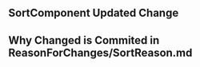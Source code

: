 ## SortComponent Updated Change 
## Why Changed is Commited in ReasonForChanges/SortReason.md 

<!-- import { useState, useCallback } from 'react';
import React from 'react';
import drsvg from '@/assets/icons/dropdown.svg';

type SortOption = {
  label: string;
  value: string;
};

type SortProps = {
  options: SortOption[];
  selectedOption: string | null;
  sortHeader?: string | null;
  onChange: (value: string) => void;
  sortAction?: () => void;
};

const Sort: React.FC<SortProps> = React.memo(({
  options,
  selectedOption,
  sortHeader,
  onChange,
  sortAction,
}: SortProps) => {
  const [isOpen, setIsOpen] = useState(false);

  const toggleDropdown = useCallback(() => {
    setIsOpen((prev) => !prev);
  }, []);

  const handleRadioChange = useCallback((value: string) => {
    onChange(value);
  }, [onChange]);

  return (
    <div className='flex w-full flex-col'>
      <div
        className='flex cursor-pointer items-center justify-between px-6 py-3 hover:bg-gray-600'
        onClick={toggleDropdown}
      >
        <p
          className='font-satoshi text-base'
          style={{ textDecoration: isOpen ? 'underline black' : 'none' }}
        >
          {sortHeader}
        </p>
        <img
          src={drsvg}
          alt='drop-down-icon'
          className={`h-6 w-6 transition-transform ${isOpen ? 'rotate-180' : 'rotate-0'}`}
        />
      </div>

      {isOpen && (
        <ul className='w-full space-y-2 px-6 py-2'>
          {options.map((option) => (
            <li key={option.value} className='flex w-full items-center justify-between space-x-3'>
              <label htmlFor={`sort-${option.value}`} className='cursor-pointer text-sm'>
                {option.label}
              </label>
              <input
                type='radio'
                id={`sort-${option.value}`}
                name='sort'
                checked={selectedOption === option.value}
                onChange={() => handleRadioChange(option.value)}
                onClick={(e: React.MouseEvent) => {
                  e.stopPropagation();
                  sortAction?.();
                }}
                className='h-4 w-4 accent-black'
              />
            </li>
          ))}
        </ul>
      )}
    </div>
  );
});

export default Sort; -->